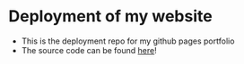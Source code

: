 # Deployment of my website
- This is the deployment repo for my github pages portfolio
- The source code can be found <a href="https://github.com/drew-m7/my_portfolio">here</a>!
